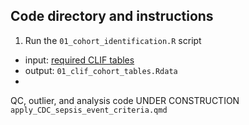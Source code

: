 ## Code directory and instructions

1. Run the `01_cohort_identification.R` script
- input: [required CLIF tables](https://github.com/08wparker/CLIF_sepsis?tab=readme-ov-file#required-clif-tables-and-fields)
- output: `01_clif_cohort_tables.Rdata`
- 
QC, outlier, and analysis code UNDER CONSTRUCTION
`apply_CDC_sepsis_event_criteria.qmd`

